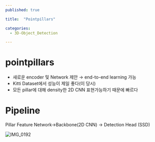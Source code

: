 ```yaml
---
published: true

title:  "Pointpillars"

categories: 
  - 3D-Object_Detection

---
```


# pointpillars


- 새로운 encoder 및 Network 제안 → end-to-end learning 가능
- Kitti Dataset에서 성능이 제일 좋다(이 당시)
- 모든 pillar에 대해 density한 2D CNN 표현가능하기 때문에 빠르다




# Pipeline


Pillar Feature Network→Backbone(2D CNN) → Detection Head (SSD)



![IMG_0192](https://github.com/johook/Codingtest/assets/116954375/debf48b1-d25f-42c0-84d0-13751aa04e70)
